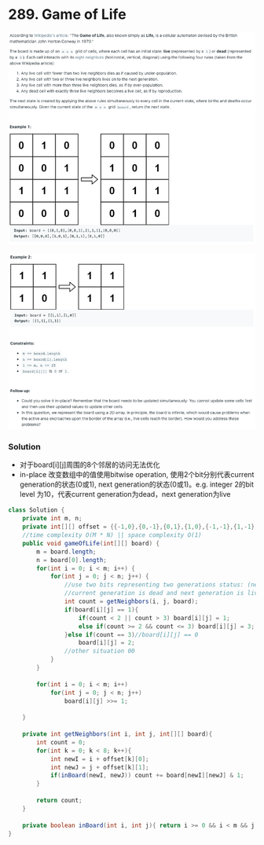 # 289. Game of Life

![289%20Game%20of%20Life%20393e223456cf482f821e906764dc7404/Untitled.png](289%20Game%20of%20Life%20393e223456cf482f821e906764dc7404/Untitled.png)

![289%20Game%20of%20Life%20393e223456cf482f821e906764dc7404/Untitled%201.png](289%20Game%20of%20Life%20393e223456cf482f821e906764dc7404/Untitled%201.png)

### Solution

- 对于board[i][j]周围的8个邻居的访问无法优化
- in-place 改变数组中的值使用bitwise operation, 使用2个bit分别代表current generation的状态(0或1), next generation的状态(0或1)。e.g. integer 2的bit level 为10，代表current generation为dead，next generation为live

```java
class Solution {
    private int m, n; 
    private int[][] offset = {{-1,0},{0,-1},{0,1},{1,0},{-1,-1},{1,-1},{1,1},{-1,1}}; 
    //time complexity O(M * N) || space complexity O(1)
    public void gameOfLife(int[][] board) {
        m = board.length;
        n = board[0].length;
        for(int i = 0; i < m; i++) {
            for(int j = 0; j < n; j++) {
                //use two bits representing two generations status: (nex)(cur) e.g. 10 means
                //current generation is dead and next generation is live
                int count = getNeighbors(i, j, board);
                if(board[i][j] == 1){
                    if(count < 2 || count > 3) board[i][j] = 1;
                    else if(count >= 2 && count <= 3) board[i][j] = 3;
                }else if(count == 3)//board[i][j] == 0
                    board[i][j] = 2;
                //other situation 00
            }
        }

        for(int i = 0; i < m; i++)
            for(int j = 0; j < n; j++)  
                board[i][j] >>= 1;

    }

    private int getNeighbors(int i, int j, int[][] board){
        int count = 0;
        for(int k = 0; k < 8; k++){
            int newI = i + offset[k][0];
            int newJ = j + offset[k][1]; 
            if(inBoard(newI, newJ)) count += board[newI][newJ] & 1;
        }

        return count;
    }
 
    private boolean inBoard(int i, int j){ return i >= 0 && i < m && j >= 0 && j < n; }
}
```